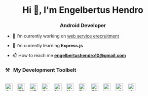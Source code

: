 <h1 align="center">Hi 👋, I'm Engelbertus Hendro</h1>
<h3 align="center">Android Developer</h3>

- 🔭 I’m currently working on [web service erecruitment](https://github.com/engelbertushendro10/web-service-e_recruitment.git)

- 🌱 I’m currently learning **Express.js**

- 📫 How to reach me **engelbertushendro10@gmail.com**

### ⚒&nbsp;&nbsp;&nbsp;My Development Toolbelt
<br><img alt="JavaScript" title="JavaScript" src="https://user-images.githubusercontent.com/1680157/87443764-4af82c80-c5cc-11ea-82c2-c368ee12cf6d.png" height="24">&nbsp;&nbsp;&nbsp;&nbsp;<img alt="CSS" title="CSS" src="https://user-images.githubusercontent.com/1680157/87443759-4a5f9600-c5cc-11ea-8ae0-715433c1f781.png" height="24">&nbsp;&nbsp;&nbsp;&nbsp;<img alt="HTML" title="HTML" src="https://user-images.githubusercontent.com/1680157/87443762-4af82c80-c5cc-11ea-85cf-57be0e83c169.png"
height="24">&nbsp;&nbsp;&nbsp;&nbsp;<img alt="Kotlin" title="Kotlink" src="https://www.vectorlogo.zone/logos/kotlinlang/kotlinlang-icon.svg"
height="24">&nbsp;&nbsp;&nbsp;&nbsp;<img alt="KotlinStudio" title="Android Studio" src="https://www.vectorlogo.zone/logos/android/android-official.svg"
height="24">&nbsp;&nbsp;&nbsp;&nbsp;<img alt="Node.js" title="Node.js" src="https://www.vectorlogo.zone/logos/nodejs/nodejs-icon.svg"
height="24">&nbsp;&nbsp;&nbsp;&nbsp;<img alt="Expressjs" title="Expressjs" src="https://www.vectorlogo.zone/logos/expressjs/expressjs-icon.svg"
height="24">&nbsp;&nbsp;&nbsp;&nbsp;<img alt="Github" title="Github" src="https://www.vectorlogo.zone/logos/github/github-icon.svg"
height="24">&nbsp;&nbsp;&nbsp;&nbsp;<img alt="vscode" title="VS Code" src="https://www.vectorlogo.zone/logos/visualstudio_code/visualstudio_code-icon.svg"
height="24">&nbsp;&nbsp;&nbsp;&nbsp;<img alt="git" title="Git" src="https://www.vectorlogo.zone/logos/git-scm/git-scm-icon.svg"
height="24">&nbsp;&nbsp;&nbsp;&nbsp;<img alt="chrome" title="Chrome" src="https://www.vectorlogo.zone/logos/google_chrome/google_chrome-icon.svg" height="24">
<br><br>
